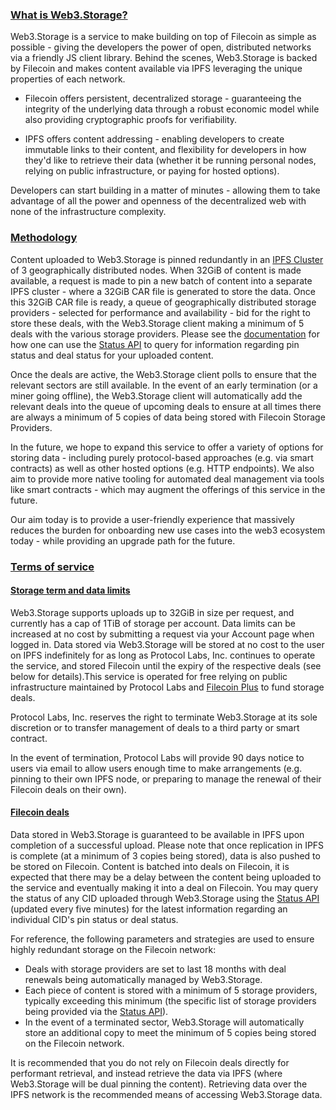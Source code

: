 ### [What is Web3.Storage?](#what-is-web3storage)

Web3.Storage is a service to make building on top of Filecoin as simple as possible - giving the developers the power of open, distributed networks via a friendly JS client library. Behind the scenes, Web3.Storage is backed by Filecoin and makes content available via IPFS leveraging the unique properties of each network.

- Filecoin offers persistent, decentralized storage - guaranteeing the integrity of the underlying data through a robust economic model while also providing cryptographic proofs for verifiability.

- IPFS offers content addressing - enabling developers to create immutable links to their content, and flexibility for developers in how they'd like to retrieve their data (whether it be running personal nodes, relying on public infrastructure, or paying for hosted options).

Developers can start building in a matter of minutes - allowing them to take advantage of all the power and openness of the decentralized web with none of the infrastructure complexity.

### [Methodology](#methodology)

Content uploaded to Web3.Storage is pinned redundantly in an [IPFS Cluster](https://cluster.ipfs.io) of 3 geographically distributed nodes. When 32GiB of content is made available, a request is made to pin a new batch of content into a separate IPFS cluster - where a 32GiB CAR file is generated to store the data. Once this 32GiB CAR file is ready, a queue of geographically distributed storage providers - selected for performance and availability - bid for the right to store these deals, with the Web3.Storage client making a minimum of 5 deals with the various storage providers. Please see the [documentation](https://docs.web3.storage/) for how one can use the [Status API](https://docs.web3.storage/how-tos/query/) to query for information regarding pin status and deal status for your uploaded content.

Once the deals are active, the Web3.Storage client polls to ensure that the relevant sectors are still available. In the event of an early termination (or a miner going offline), the Web3.Storage client will automatically add the relevant deals into the queue of upcoming deals to ensure at all times there are always a minimum of 5 copies of data being stored with Filecoin Storage Providers.

In the future, we hope to expand this service to offer a variety of options for storing data - including purely protocol-based approaches (e.g. via smart contracts) as well as other hosted options (e.g. HTTP endpoints). We also aim to provide more native tooling for automated deal management via tools like smart contracts - which may augment the offerings of this service in the future.

Our aim today is to provide a user-friendly experience that massively reduces the burden for onboarding new use cases into the web3 ecosystem today - while providing an upgrade path for the future.

### [Terms of service](#terms-of-service)

#### [Storage term and data limits](#storage-term-and-data-limits)

Web3.Storage supports uploads up to 32GiB in size per request, and currently has a cap of 1TiB of storage per account. Data limits can be increased at no cost by submitting a request via your Account page when logged in. Data stored via Web3.Storage will be stored at no cost to the user on IPFS indefinitely for as long as Protocol Labs, Inc. continues to operate the service, and stored Filecoin until the expiry of the respective deals (see below for details).This service is operated for free relying on public infrastructure maintained by Protocol Labs and [Filecoin Plus](https://docs.filecoin.io/store/filecoin-plus/) to fund storage deals.

Protocol Labs, Inc. reserves the right to terminate Web3.Storage at its sole discretion or to transfer management of deals to a third party or smart contract.

In the event of termination, Protocol Labs will provide 90 days notice to users via email to allow users enough time to make arrangements (e.g. pinning to their own IPFS node, or preparing to manage the renewal of their Filecoin deals on their own).

#### [Filecoin deals](#filecoin-deals)

Data stored in Web3.Storage is guaranteed to be available in IPFS upon completion of a successful upload. Please note that once replication in IPFS is complete (at a minimum of 3 copies being stored), data is also pushed to be stored on Filecoin. Content is batched into deals on Filecoin, it is expected that there may be a delay between the content being uploaded to the service and eventually making it into a deal on Filecoin. You may query the status of any CID uploaded through Web3.Storage using the [Status API](https://docs.web3.storage/how-tos/query/) (updated every five minutes) for the latest information regarding an individual CID's pin status or deal status.

For reference, the following parameters and strategies are used to ensure highly redundant storage on the Filecoin network:

- Deals with storage providers are set to last 18 months with deal renewals being automatically managed by Web3.Storage.
- Each piece of content is stored with a minimum of 5 storage providers, typically exceeding this minimum (the specific list of storage providers being provided via the [Status API](https://docs.web3.storage/how-tos/query/)).
- In the event of a terminated sector, Web3.Storage will automatically store an additional copy to meet the minimum of 5 copies being stored on the Filecoin network.

It is recommended that you do not rely on Filecoin deals directly for performant retrieval, and instead retrieve the data via IPFS (where Web3.Storage will be dual pinning the content). Retrieving data over the IPFS network is the recommended means of accessing Web3.Storage data.
